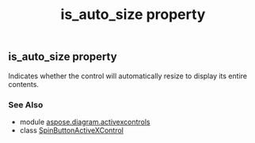 ﻿---
title: is_auto_size property
second_title: Aspose.Diagram for Python via .NET API References
description: 
type: docs
weight: 80
url: /python-net/aspose.diagram.activexcontrols/spinbuttonactivexcontrol/is_auto_size/
is_root: false
---

## is_auto_size property


Indicates whether the control will automatically resize to display its entire contents.

### See Also
* module [aspose.diagram.activexcontrols](../../)
* class [SpinButtonActiveXControl](/diagram/python-net/aspose.diagram.activexcontrols/spinbuttonactivexcontrol)
